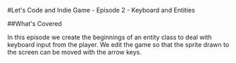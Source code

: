 #Let's Code and Indie Game - Episode 2 - Keyboard and Entities

##What's Covered

In this episode we create the beginnings of an entity class to deal with keyboard input from the player. We edit the game so that the sprite drawn to the screen can be moved with the arrow keys.
